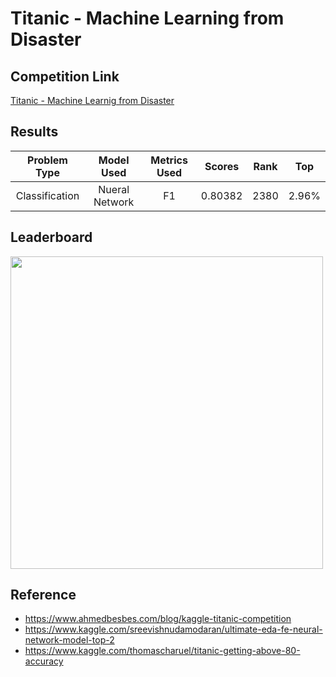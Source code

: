# Titanic - Machine Learning from Disaster

## Competition Link
[Titanic - Machine Learnig from Disaster](https://www.kaggle.com/c/titanic/overview)

## Results

|Problem Type|Model Used|Metrics Used|Scores|Rank|Top|
|:--:|:--:|:--:|:--:|:--:|:--:|
|Classification|Nueral Network|F1|0.80382|2380|2.96%|

## Leaderboard
<img src="https://user-images.githubusercontent.com/74780115/128105240-78db7ea5-6df2-42ba-80f6-65f5ae65e4f5.PNG" width="500">

## Reference
* https://www.ahmedbesbes.com/blog/kaggle-titanic-competition
* https://www.kaggle.com/sreevishnudamodaran/ultimate-eda-fe-neural-network-model-top-2
* https://www.kaggle.com/thomascharuel/titanic-getting-above-80-accuracy
